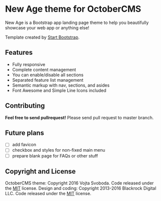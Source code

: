 # New Age theme for OctoberCMS

New Age is a Bootstrap app landing page theme to help you beautifully showcase your web app or anything else!

Template created by [Start Bootstrap](https://startbootstrap.com/themes/new-age/).

## Features

- Fully responsive
- Complete content management
- You can enable/disable all sections
- Separated feature list management
- Semantic markup with nav, sections, and asides
- Font Awesome and Simple Line Icons included

## Contributing

**Feel free to send pullrequest!** Please send pull request to master branch.

## Future plans

- [ ] add favicon
- [ ] checkbox and styles for non-fixed main menu
- [ ] prepare blank page for FAQs or other stuff

## Copyright and License

OctoberCMS theme: Copyright 2016 Vojta Svoboda. Code released under the [MIT](https://github.com/vojtasvoboda/oc-newage-theme/blob/master/LICENSE) license.
Design and coding: Copyright 2013-2016 Blackrock Digital LLC. Code released under the [MIT](https://github.com/StartBootstrap/startbootstrap-new-age/blob/master/LICENSE) license.
